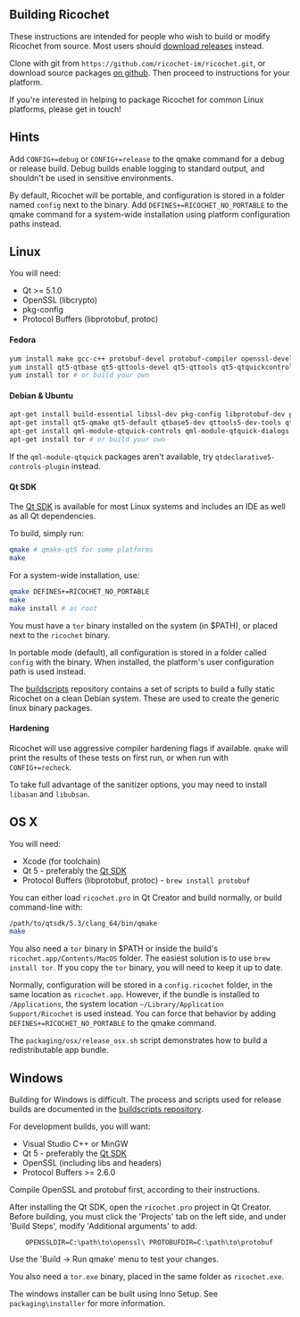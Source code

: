 ## Building Ricochet

These instructions are intended for people who wish to build or modify Ricochet from source. Most users should [download releases](https://github.com/ricochet-im/ricochet/releases) instead.

Clone with git from `https://github.com/ricochet-im/ricochet.git`, or download source packages [on github](https://github.com/ricochet-im/ricochet/releases). Then proceed to instructions for your platform.

If you're interested in helping to package Ricochet for common Linux platforms, please get in touch!

## Hints

Add `CONFIG+=debug` or `CONFIG+=release` to the qmake command for a debug or release build. Debug builds enable logging to standard output, and shouldn't be used in sensitive environments.

By default, Ricochet will be portable, and configuration is stored in a folder named `config` next to the binary. Add `DEFINES+=RICOCHET_NO_PORTABLE` to the qmake command for a system-wide installation using platform configuration paths instead.

## Linux

You will need:
 * Qt >= 5.1.0
 * OpenSSL (libcrypto)
 * pkg-config
 * Protocol Buffers (libprotobuf, protoc)

#### Fedora
```sh
yum install make gcc-c++ protobuf-devel protobuf-compiler openssl-devel
yum install qt5-qtbase qt5-qttools-devel qt5-qttools qt5-qtquickcontrols qt5-qtdeclarative qt5-qtbase-devel qt5-qtbase-gui qt5-qtdeclarative-devel qt5-qtmultimedia-devel
yum install tor # or build your own
```
#### Debian & Ubuntu
```sh
apt-get install build-essential libssl-dev pkg-config libprotobuf-dev protobuf-compiler
apt-get install qt5-qmake qt5-default qtbase5-dev qttools5-dev-tools qtdeclarative5-dev qtmultimedia5-dev
apt-get install qml-module-qtquick-controls qml-module-qtquick-dialogs
apt-get install tor # or build your own
```

If the `qml-module-qtquick` packages aren't available, try `qtdeclarative5-controls-plugin` instead.

#### Qt SDK
The [Qt SDK](https://qt-project.org/downloads) is available for most Linux systems and includes an IDE as well as all Qt dependencies.

To build, simply run:
```sh
qmake # qmake-qt5 for some platforms
make
```

For a system-wide installation, use:
```sh
qmake DEFINES+=RICOCHET_NO_PORTABLE
make
make install # as root
```

You must have a `tor` binary installed on the system (in $PATH), or placed next to the `ricochet` binary.

In portable mode (default), all configuration is stored in a folder called `config` with the binary. When installed, the platform's user configuration path is used instead.

The [buildscripts](https://github.com/ricochet-im/buildscripts) repository contains a set of scripts to build a fully static Ricochet on a clean Debian system. These are used to create the generic linux binary packages.

#### Hardening
Ricochet will use aggressive compiler hardening flags if available. `qmake` will print the results of these tests on first run, or when run with `CONFIG+=recheck`.

To take full advantage of the sanitizer options, you may need to install `libasan` and `libubsan`.

## OS X

You will need:
 * Xcode (for toolchain)
 * Qt 5 - preferably the [Qt SDK](https://qt-project.org/downloads)
 * Protocol Buffers (libprotobuf, protoc) - `brew install protobuf`

You can either load `ricochet.pro` in Qt Creator and build normally, or build command-line with:
```sh
/path/to/qtsdk/5.3/clang_64/bin/qmake
make
```

You also need a `tor` binary in $PATH or inside the build's `ricochet.app/Contents/MacOS` folder. The easiest solution is to use `brew install tor`. If you copy the `tor` binary, you will need to keep it up to date.

Normally, configuration will be stored in a `config.ricochet` folder, in the same location as `ricochet.app`. However, if the bundle is installed to `/Applications`, the system location `~/Library/Application Support/Ricochet` is used instead. You can force that behavior by adding `DEFINES+=RICOCHET_NO_PORTABLE` to the qmake command.

The `packaging/osx/release_osx.sh` script demonstrates how to build a redistributable app bundle.

## Windows

Building for Windows is difficult. The process and scripts used for release builds are documented in the [buildscripts repository](https://github.com/ricochet-im/buildscripts/tree/master/mingw).

For development builds, you will want:
 * Visual Studio C++ or MinGW
 * Qt 5 - preferably the [Qt SDK](https://qt-project.org/downloads)
 * OpenSSL (including libs and headers)
 * Protocol Buffers >= 2.6.0

Compile OpenSSL and protobuf first, according to their instructions.

After installing the Qt SDK, open the `ricochet.pro` project in Qt Creator. Before building, you must click the 'Projects' tab on the left side, and under 'Build Steps', modify 'Additional arguments' to add:

```
    OPENSSLDIR=C:\path\to\openssl\ PROTOBUFDIR=C:\path\to\protobuf
```

Use the 'Build -> Run qmake' menu to test your changes.

You also need a `tor.exe` binary, placed in the same folder as `ricochet.exe`.

The windows installer can be built using Inno Setup. See `packaging\installer` for more information.
